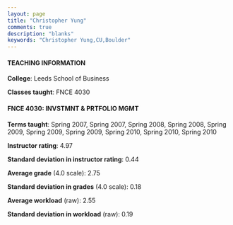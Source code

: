 ```yaml
---
layout: page
title: "Christopher Yung" 
comments: true
description: "blanks"
keywords: "Christopher Yung,CU,Boulder"
---
```

<head>
<script src="https://ajax.googleapis.com/ajax/libs/jquery/2.1.3/jquery.min.js"></script>
<script src="https://dl.dropboxusercontent.com/s/pc42nxpaw1ea4o9/highcharts.js?dl=0"></script>
<!-- <script src="../assets/js/highcharts.js"></script> -->
<style type="text/css">@font-face {
	font-family: "Bebas Neue";
	src: url(https://www.filehosting.org/file/details/544349/BebasNeue Regular.otf) format("opentype");
	}
	h1.Bebas { 
		font-family: "Bebas Neue", Verdana, Tahoma;
	}
</style>
</head>
	   
#### TEACHING INFORMATION

**College**: Leeds School of Business

**Classes taught**: FNCE 4030

#### FNCE 4030: INVSTMNT & PRTFOLIO MGMT

**Terms taught**: Spring 2007, Spring 2007, Spring 2008, Spring 2008, Spring 2009, Spring 2009, Spring 2009, Spring 2010, Spring 2010, Spring 2010

**Instructor rating**: 4.97

**Standard deviation in instructor rating**: 0.44

**Average grade** (4.0 scale): 2.75

**Standard deviation in grades** (4.0 scale): 0.18

**Average workload** (raw): 2.55

**Standard deviation in workload** (raw): 0.19

